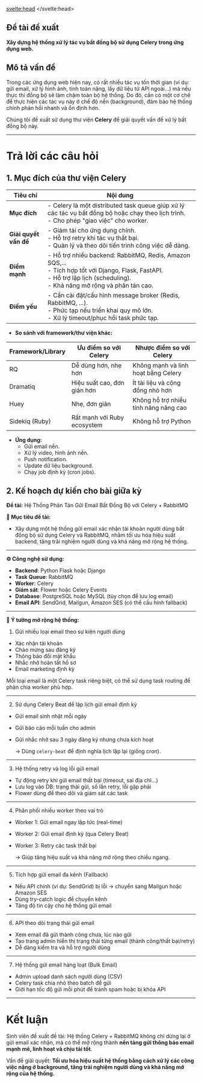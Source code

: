 <svelte:head>
	<title>Plan</title>
</svelte:head>

## Đề tài đề xuất

**Xây dựng hệ thống xử lý tác vụ bất đồng bộ sử dụng Celery trong ứng dụng web.**

## Mô tả vấn đề

Trong các ứng dụng web hiện nay, có rất nhiều tác vụ tốn thời gian (ví dụ: gửi email, xử lý hình ảnh, tính toán nặng, lấy dữ liệu từ API ngoài...) mà nếu thực thi đồng bộ sẽ làm chậm toàn bộ hệ thống. Do đó, cần có một cơ chế để thực hiện các tác vụ này ở chế độ nền (background), đảm bảo hệ thống chính phản hồi nhanh và ổn định hơn.

Chúng tôi đề xuất sử dụng thư viện **Celery** để giải quyết vấn đề xử lý bất đồng bộ này.

---

# Trả lời các câu hỏi
## 1. Mục đích của thư viện Celery

| **Tiêu chí**       | **Nội dung**                                                                                                                                   |
|--------------------|------------------------------------------------------------------------------------------------------------------------------------------------|
| **Mục đích**       | - Celery là một distributed task queue giúp xử lý các tác vụ bất đồng bộ hoặc chạy theo lịch trình.<br>- Cho phép "giao việc" cho worker.   |
| **Giải quyết vấn đề** | - Giảm tải cho ứng dụng chính.<br>- Hỗ trợ retry khi tác vụ thất bại.<br>- Quản lý và theo dõi tiến trình công việc dễ dàng.               |
| **Điểm mạnh**      | - Hỗ trợ nhiều backend: RabbitMQ, Redis, Amazon SQS,...<br>- Tích hợp tốt với Django, Flask, FastAPI.<br>- Hỗ trợ lập lịch (scheduling).<br>- Khả năng mở rộng và phân tán cao. |
| **Điểm yếu**       | - Cần cài đặt/cấu hình message broker (Redis, RabbitMQ, ...).<br>- Phức tạp nếu triển khai quy mô lớn.<br>- Xử lý timeout/phục hồi task phức tạp. |


- **So sánh với framework/thư viện khác:**

| Framework/Library | Ưu điểm so với Celery         | Nhược điểm so với Celery         |
|-------------------|-------------------------------|----------------------------------|
| RQ                | Dễ dùng hơn, nhẹ hơn           | Không mạnh và linh hoạt bằng Celery |
| Dramatiq          | Hiệu suất cao, đơn giản hơn     | Ít tài liệu và cộng đồng nhỏ hơn   |
| Huey              | Nhẹ, đơn giản                  | Không hỗ trợ nhiều tính năng nâng cao |
| Sidekiq (Ruby)    | Rất mạnh với Ruby ecosystem    | Không hỗ trợ Python              |

- **Ứng dụng:**
  - Gửi email nền.
  - Xử lý video, hình ảnh nền.
  - Push notification.
  - Update dữ liệu background.
  - Chạy job định kỳ (cron jobs).

## 2. Kế hoạch dự kiến cho bài giữa kỳ

**Đề tài:** Hệ Thống Phân Tán Gửi Email Bất Đồng Bộ với Celery + RabbitMQ

**🎯 Mục tiêu đề tài:**
- Xây dựng một hệ thống gửi email xác nhận tài khoản người dùng bất đồng bộ sử dụng Celery và RabbitMQ, nhằm tối ưu hóa hiệu suất backend, tăng trải nghiệm người dùng và khả năng mở rộng hệ thống.

---

**⚙️ Công nghệ sử dụng:**
- **Backend**: Python Flask hoặc Django
- **Task Queue**: RabbitMQ
- **Worker**: Celery
- **Giám sát**: Flower hoặc Celery Events
- **Database**: PostgreSQL hoặc MySQL (tùy chọn để lưu log email)
- **Email API**: SendGrid, Mailgun, Amazon SES (có thể cấu hình fallback)

---

**🧠 Ý tưởng mở rộng hệ thống:**
1. Gửi nhiều loại email theo sự kiện người dùng
- Xác nhận tài khoản
- Chào mừng sau đăng ký
- Thông báo đổi mật khẩu
- Nhắc nhở hoàn tất hồ sơ
- Email marketing định kỳ

Mỗi loại email là một Celery task riêng biệt, có thể sử dụng task routing để phân chia worker phù hợp.

---

2. Sử dụng Celery Beat để lập lịch gửi email định kỳ
- Gửi email sinh nhật mỗi ngày
- Gửi báo cáo mỗi tuần cho admin
- Gửi nhắc nhở sau 3 ngày đăng ký nhưng chưa kích hoạt

  → Dùng `celery-beat` để định nghĩa lịch lặp lại (giống cron).

---

3. Hệ thống retry và log lỗi gửi email
- Tự động retry khi gửi email thất bại (timeout, sai địa chỉ...)
- Lưu log vào DB: trạng thái gửi, số lần retry, lỗi gặp phải
- Flower dùng để theo dõi và giám sát các task

---

4. Phân phối nhiều worker theo vai trò
- Worker 1: Gửi email ngay lập tức (real-time)
- Worker 2: Gửi email định kỳ (qua Celery Beat)
- Worker 3: Retry các task thất bại

  → Giúp tăng hiệu suất và khả năng mở rộng theo chiều ngang.

--- 

5. Tích hợp gửi email đa kênh (Fallback)
- Nếu API chính (ví dụ: SendGrid) bị lỗi → chuyển sang Mailgun hoặc Amazon SES
- Dùng try-catch logic để chuyển kênh
- Tăng độ tin cậy cho hệ thống gửi email

---

6. API theo dõi trạng thái gửi email
- Xem email đã gửi thành công chưa, lúc nào gửi
- Tạo trang admin hiển thị trạng thái từng email (thành công/thất bại/retry)
- Dễ dàng kiểm tra và hỗ trợ người dùng

---

 7. Hệ thống gửi email hàng loạt (Bulk Email)
- Admin upload danh sách người dùng (CSV)
- Celery task chia nhỏ theo batch để gửi
- Giới hạn tốc độ gửi mỗi phút để tránh spam hoặc bị khóa API

---

# Kết luận

Sinh viên đề xuất đề tài: Hệ thống Celery + RabbitMQ không chỉ dừng lại ở gửi email xác nhận, mà có thể mở rộng thành **nền tảng gửi thông báo email mạnh mẽ, linh hoạt và chịu tải tốt**.

Vấn đề giải quyết: **Tối ưu hóa hiệu suất hệ thống bằng cách xử lý các công việc nặng ở background, tăng trải nghiệm người dùng và khả năng mở rộng của hệ thống.**